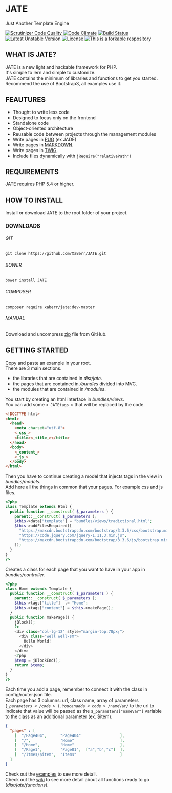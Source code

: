 # JATE
Just Another Template Engine

[![Scrutinizer Code Quality](https://scrutinizer-ci.com/g/XaBerr/JATE/badges/quality-score.png?b=master)](https://scrutinizer-ci.com/g/XaBerr/JATE/?branch=master)
[![Code Climate](https://codeclimate.com/github/XaBerr/JATE/badges/gpa.svg)](https://codeclimate.com/github/XaBerr/JATE)
[![Build Status](https://travis-ci.org/XaBerr/JATE.svg?branch=master)](https://travis-ci.org/XaBerr/JATE)
<br>
[![Latest Unstable Version](https://poser.pugx.org/xaberr/jate/v/unstable)](https://packagist.org/packages/xaberr/jate)
[![License](https://poser.pugx.org/xaberr/jate/license)](https://packagist.org/packages/xaberr/jate)
[![This is a forkable respository](https://img.shields.io/badge/forkable-yes-brightgreen.svg)](https://basicallydan.github.io/forkability/?u=XaBerr&r=JATE&l=PHP)

## WHAT IS JATE?
JATE is a new light and hackable framework for PHP.<br>
It's simple to lern and simple to customize.<br>
JATE contains the minimum of libraries and functions to get you started.<br>
Recommend the use of Bootstrap3, all examples use it.<br>
## FEAUTURES
- Thought to write less code
- Designed to focus only on the frontend
- Standalone code
- Object-oriented architecture
- Reusable code between projects through the management modules
- Write pages in [PUG](http://www.jade-lang.com) (ex JADE)
- Write pages in [MARKDOWN](http://parsedown.org/).
- Write pages in [TWIG](http://twig.sensiolabs.org/).
- Include files dynamically with `jRequire("relativePath")`

## REQUIREMENTS
JATE requires PHP 5.4 or higher.
## HOW TO INSTALL
Install or download JATE to the root folder of your project.
### DOWNLOADS
###### GIT
```
git clone https://github.com/XaBerr/JATE.git
```
###### BOWER
```
bower install JATE
```
###### COMPOSER
```
composer require xaberr/jate:dev-master
```
###### MANUAL
Download and uncompress [zip](https://github.com/XaBerr/JATE/archive/master.zip) file from GitHub.
## GETTING STARTED
Copy and paste an example in your root.<br>
There are 3 main sections.
 - the libraries that are contained in _dist/jate_.
 - the pages that are contained in _/bundles_ divided into MVC.
 - the modules that are contained in _/modules_.

You start by creating an html interface in _bundles/views_.<br>
You can add some <code><\_JATEtags\_></code> that will be replaced by the code.
```html
<!DOCTYPE html>
<html>
  <head>
    <meta charset="utf-8">
    <_css_>
    <title><_title_></title>
  </head>
  <body>
    <_content_>
    <_js_>
  </body>
</html>
```
Then you have to continue creating a model that injects tags in the view in _bundles/models_.<br>Add here all the things in common that your pages. For example css and js files.
```php
<?php
class Template extends Html {
  public function __construct( $_parameters ) {
    parent::__construct( $_parameters );
    $this->data["template"] = "bundles/views/tradictional.html";
    $this->addFilesRequired([
      "https://maxcdn.bootstrapcdn.com/bootstrap/3.3.6/css/bootstrap.min.css",
      "https://code.jquery.com/jquery-1.11.3.min.js",
      "https://maxcdn.bootstrapcdn.com/bootstrap/3.3.6/js/bootstrap.min.js"
    ]);
  }
}
?>
```
Creates a class for each page that you want to have in your app in _bundles/controller_.<br>
```php
<?php
class Home extends Template {
  public function __construct( $_parameters ) {
    parent::__construct( $_parameters );
    $this->tags["title"]  .= "Home";
    $this->tags["content"] = $this->makePage();
  }
  public function makePage() {
    jBlock();
    ?>
    <div class="col-lg-12" style="margin-top:70px;">
      <div class="well well-sm">
        Hello World!
      </div>
    </div>
    <?php
    $temp = jBlockEnd();
    return $temp;
  }
}
?>
```
Each time you add a page, remember to connect it with the class in config/router.json file.<br>Each page has 3 columns: url, class name, array of parameters (<code>$\_parameters</code>). You can add a <code>/$nameVar/</code> to the url to indicate that value will be passed as the <code>$\_parameters["nameVar"]</code> variable to the class as an additional parameter (ex. $item).
```json
{
  "pages" : [
    [  "/Page404",      "Page404"                 ],
    [  "/",             "Home"                    ],
    [  "/Home",         "Home"                    ],
    [  "/Page1",        "Page01",  ["a","b","c"]  ],
    [  "/Itmes/$item",  "Items"                   ]
  ]
}

```
Check out the [examples](https://github.com/XaBerr/JATE/tree/master/examples) to see more detail.<br>
Check out the [wiki](https://github.com/XaBerr/JATE/wiki) to see more detail about all functions ready to go (_dist/jate/functions_).<br>

